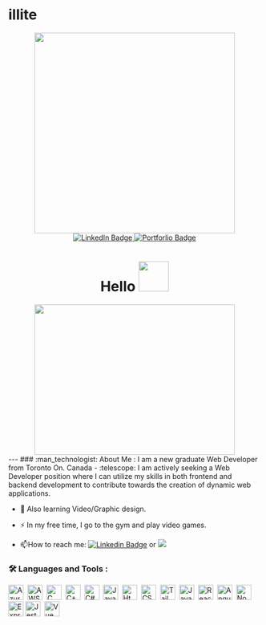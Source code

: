 # illite

<div id="header" align="center">
  <img src="https://github.com/git-illite/illite/assets/71469298/479e1dbf-a294-44d1-b72e-0c8569e799b7" width="400"/>
</div>
<div id="badges" align="center">
   <a href="https://www.linkedin.com/in/abdallah-aden-54987a75/">
  <img src="https://img.shields.io/badge/LinkedIn-blue?style=for-the-badge&logo=linkedin&logoColor=white" alt="LinkedIn Badge"/>
   </a>
   <a href="https://aadenportfolio.netlify.app/">
  <img src="https://img.shields.io/badge/Portfolio-48bb78?style=for-the-badge&logo=portfolio&logoColor=white" alt="Portforlio Badge"/>
   </a>
</div>

<div align="center">
<img src="https://komarev.com/ghpvc/?username=your-github-username&style=flat-square&color=blue" alt=""/>
</div>

<h1 align="center">
  Hello
  <img src="https://media.giphy.com/media/v1.Y2lkPTc5MGI3NjExeGxrcW04Z2gzYWVhNHdodnVsNmVldmJrYmozaXExb3ltZDlhOGtjaSZlcD12MV9pbnRlcm5hbF9naWZfYnlfaWQmY3Q9Zw/o7GDRqKfyKYrEDcmhC/giphy.gif" width="60px"/>
</h1>
<div align="center">
  <img src="https://github.com/git-illite/illite/assets/71469298/0e883250-1fbf-4b45-97e5-0431fe9c35ad" width="400" height="300"/>
</div>
---
### :man_technologist: About Me :
I am a new graduate Web Developer from Toronto On. Canada
- :telescope: I am actively seeking a Web Developer position where I can utilize my skills in both frontend and backend development to contribute towards the creation of dynamic web applications.

- :seedling: Also learning Video/Graphic design.

- :zap: In my free time, I go to the gym and play video games.

- :mailbox:How to reach me: [![Linkedin Badge](https://img.shields.io/badge/-Linkedin-blue?style=flat&logo=Linkedin&logoColor=white)](https://www.linkedin.com/in/abdallah-aden-54987a75/) or <a href="mailto:abdallah.aden@gmail.com"><img src="https://img.shields.io/badge/Gmail-D14836?style=for-the-badge&logo=gmail&logoColor=white"/>
</a>

### :hammer_and_wrench: Languages and Tools :
<img src="https://cdn.jsdelivr.net/gh/devicons/devicon/icons/azure/azure-original.svg" title="Azure" alt="Azure" width="30" height="30"/>&nbsp;
<img src="https://cdn.jsdelivr.net/gh/devicons/devicon/icons/amazonwebservices/amazonwebservices-plain-wordmark.svg" title="AWS" alt="AWS" width="30" height="30"/>&nbsp;
<img src="https://cdn.jsdelivr.net/gh/devicons/devicon/icons/c/c-plain.svg" title="C" alt="C" width="30" height="30"/>&nbsp;
<img src="https://cdn.jsdelivr.net/gh/devicons/devicon/icons/cplusplus/cplusplus-plain.svg" title="C++" alt="C++" width="30" height="30"/>&nbsp;
<img src="https://cdn.jsdelivr.net/gh/devicons/devicon/icons/csharp/csharp-plain.svg" title="C#" alt="C#" width="30" height="30"/>&nbsp;
<img src="https://cdn.jsdelivr.net/gh/devicons/devicon/icons/javascript/javascript-plain.svg" title="Javascript" alt="Javascript" width="30" height="30"/>&nbsp;
<img src="https://cdn.jsdelivr.net/gh/devicons/devicon/icons/html5/html5-plain-wordmark.svg" title="Html" alt="Html" width="30" height="30"/>&nbsp;
<img src="https://cdn.jsdelivr.net/gh/devicons/devicon/icons/css3/css3-plain-wordmark.svg" title="CSS" alt="CSS" width="30" height="30"/>&nbsp;
<img src="https://cdn.jsdelivr.net/gh/devicons/devicon/icons/tailwindcss/tailwindcss-plain.svg" title="Tailwind" alt="Tailwind" width="30" height="30"/>&nbsp;
<img src="https://cdn.jsdelivr.net/gh/devicons/devicon/icons/java/java-original-wordmark.svg" title="Java" alt="Java" width="30" height="30"/>&nbsp;
<img src="https://cdn.jsdelivr.net/gh/devicons/devicon/icons/react/react-original-wordmark.svg" title="React" alt="React" width="30" height="30"/>&nbsp;
<img src="https://cdn.jsdelivr.net/gh/devicons/devicon/icons/angularjs/angularjs-plain.svg" title="Angular" alt="Angular" width="30" height="30"/>&nbsp;
<img src="https://cdn.jsdelivr.net/gh/devicons/devicon/icons/nodejs/nodejs-plain.svg" title="NodeJS" alt="NodeJS" width="30" height="30"/>&nbsp;
<img src="https://github.com/git-illite/illite/assets/71469298/83170bd6-ef0b-4405-9332-583138156863" title="Express" alt="Express" width="30" height="30"/>
<img src="https://cdn.jsdelivr.net/gh/devicons/devicon/icons/jest/jest-plain.svg" title="Jest" alt="Jest" width="30" height="30"/>&nbsp;
<img src="https://cdn.jsdelivr.net/gh/devicons/devicon/icons/vuejs/vuejs-original-wordmark.svg" title="Vue" alt="Vue" width="30" height="30"/>&nbsp;



